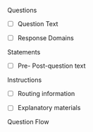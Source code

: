 
Questions
- [ ] Question Text
- [ ] Response Domains


Statements
- [ ] Pre- Post-question text


Instructions
- [ ] Routing information
- [ ] Explanatory materials


Question Flow

